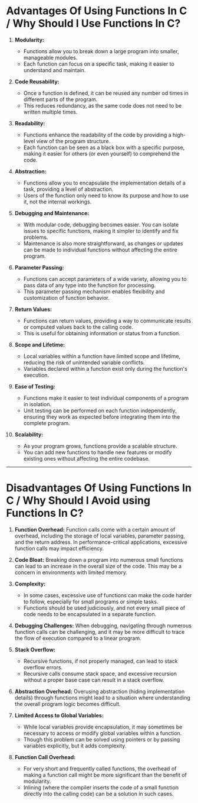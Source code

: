 # Advantages Of Using Functions In C / Why Should I Use Functions In C?

1. **Modularity:**
   - Functions allow you to break down a large program into smaller, manageable modules.
   - Each function can focus on a specific task, making it easier to understand and maintain.

2. **Code Reusability:**
   - Once a function is defined, it can be reused any number od times in different parts of the program.
   - This reduces redundancy, as the same code does not need to be written multiple times.

3. **Readability:**
   - Functions enhance the readability of the code by providing a high-level view of the program structure.
   - Each function can be seen as a black box with a specific purpose, making it easier for others (or even yourself) to comprehend the code.

4. **Abstraction:**
   - Functions allow you to encapsulate the implementation details of a task, providing a level of abstraction.
   - Users of the function only need to know its purpose and how to use it, not the internal workings.

5. **Debugging and Maintenance:**
   - With modular code, debugging becomes easier. You can isolate issues to specific functions, making it simpler to identify and fix problems.
   - Maintenance is also more straightforward, as changes or updates can be made to individual functions without affecting the entire program.

6. **Parameter Passing:**
   - Functions can accept parameters of a wide variety, allowing you to pass data of any type into the function for processing.
   - This parameter passing mechanism enables flexibility and customization of function behavior.

7. **Return Values:**
   - Functions can return values, providing a way to communicate results or computed values back to the calling code.
   - This is useful for obtaining information or status from a function.

8. **Scope and Lifetime:**
   - Local variables within a function have limited scope and lifetime, reducing the risk of unintended variable conflicts.
   - Variables declared within a function exist only during the function's execution.

9. **Ease of Testing:**
   - Functions make it easier to test individual components of a program in isolation.
   - Unit testing can be performed on each function independently, ensuring they work as expected before integrating them into the complete program.

10. **Scalability:**
    - As your program grows, functions provide a scalable structure. 
    - You can add new functions to handle new features or modify existing ones without affecting the entire codebase.

---

# Disadvantages Of Using Functions In C / Why Should I Avoid using Functions In C?

1. **Function Overhead:**
Function calls come with a certain amount of overhead, including the storage of local variables, parameter passing, and the return address. In performance-critical applications, excessive function calls may impact efficiency.

2. **Code Bloat:**
Breaking down a program into numerous small functions can lead to an increase in the overall size of the code. This may be a concern in environments with limited memory.

3. **Complexity:**
   - In some cases, excessive use of functions can make the code harder to follow, especially for small programs or simple tasks. 
   - Functions should be used judiciously, and not every small piece of code needs to be encapsulated in a separate function.

4. **Debugging Challenges:**
When debugging, navigating through numerous function calls can be challenging, and it may be more difficult to trace the flow of execution compared to a linear program.

5. **Stack Overflow:**
   - Recursive functions, if not properly managed, can lead to stack overflow errors. 
   - Recursive calls consume stack space, and excessive recursion without a proper base case can result in a stack overflow.

6. **Abstraction Overhead:**
Overusing abstraction (hiding implementation details) through functions might lead to a situation where understanding the overall program logic becomes difficult.

7. **Limited Access to Global Variables:**
   - While local variables provide encapsulation, it may sometimes be necessary to access or modify global variables within a function. 
   - Though this problem can be solved using pointers or by passing variables explicitly, but it adds complexity.

8. **Function Call Overhead:**
   - For very short and frequently called functions, the overhead of making a function call might be more significant than the benefit of modularity. 
   - Inlining (where the compiler inserts the code of a small function directly into the calling code) can be a solution in such cases.
